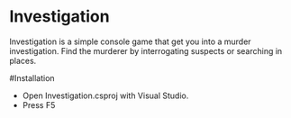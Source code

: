 # Investigation

Investigation is a simple console game that get you into a murder investigation.
Find the murderer by interrogating suspects or searching in places.

#Installation
- Open Investigation.csproj with Visual Studio.
- Press F5

